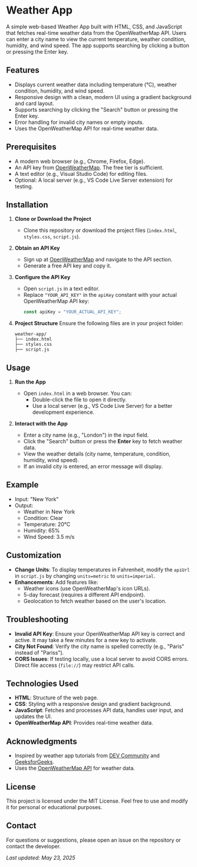 # Weather App

A simple web-based Weather App built with HTML, CSS, and JavaScript that fetches real-time weather data from the OpenWeatherMap API. Users can enter a city name to view the current temperature, weather condition, humidity, and wind speed. The app supports searching by clicking a button or pressing the Enter key.

## Features
- Displays current weather data including temperature (°C), weather condition, humidity, and wind speed.
- Responsive design with a clean, modern UI using a gradient background and card layout.
- Supports searching by clicking the "Search" button or pressing the Enter key.
- Error handling for invalid city names or empty inputs.
- Uses the OpenWeatherMap API for real-time weather data.

## Prerequisites
- A modern web browser (e.g., Chrome, Firefox, Edge).
- An API key from [OpenWeatherMap](https://openweathermap.org/). The free tier is sufficient.
- A text editor (e.g., Visual Studio Code) for editing files.
- Optional: A local server (e.g., VS Code Live Server extension) for testing.

## Installation
1. **Clone or Download the Project**
   - Clone this repository or download the project files (`index.html`, `styles.css`, `script.js`).

2. **Obtain an API Key**
   - Sign up at [OpenWeatherMap](https://openweathermap.org/) and navigate to the API section.
   - Generate a free API key and copy it.

3. **Configure the API Key**
   - Open `script.js` in a text editor.
   - Replace `"YOUR_API_KEY"` in the `apiKey` constant with your actual OpenWeatherMap API key:
     ```javascript
     const apiKey = "YOUR_ACTUAL_API_KEY";
     ```

4. **Project Structure**
   Ensure the following files are in your project folder:
   ```
   weather-app/
   ├── index.html
   ├── styles.css
   ├── script.js
   ```

## Usage
1. **Run the App**
   - Open `index.html` in a web browser. You can:
     - Double-click the file to open it directly.
     - Use a local server (e.g., VS Code Live Server) for a better development experience.

2. **Interact with the App**
   - Enter a city name (e.g., "London") in the input field.
   - Click the "Search" button or press the **Enter** key to fetch weather data.
   - View the weather details (city name, temperature, condition, humidity, wind speed).
   - If an invalid city is entered, an error message will display.

## Example
- Input: "New York"
- Output:
  - Weather in New York
  - Condition: Clear
  - Temperature: 20°C
  - Humidity: 65%
  - Wind Speed: 3.5 m/s

## Customization
- **Change Units**: To display temperatures in Fahrenheit, modify the `apiUrl` in `script.js` by changing `units=metric` to `units=imperial`.
- **Enhancements**: Add features like:
  - Weather icons (use OpenWeatherMap's icon URLs).
  - 5-day forecast (requires a different API endpoint).
  - Geolocation to fetch weather based on the user's location.

## Troubleshooting
- **Invalid API Key**: Ensure your OpenWeatherMap API key is correct and active. It may take a few minutes for a new key to activate.
- **City Not Found**: Verify the city name is spelled correctly (e.g., "Paris" instead of "Pariss").
- **CORS Issues**: If testing locally, use a local server to avoid CORS errors. Direct file access (`file://`) may restrict API calls.

## Technologies Used
- **HTML**: Structure of the web page.
- **CSS**: Styling with a responsive design and gradient background.
- **JavaScript**: Fetches and processes API data, handles user input, and updates the UI.
- **OpenWeatherMap API**: Provides real-time weather data.

## Acknowledgments
- Inspired by weather app tutorials from [DEV Community](https://dev.to) and [GeeksforGeeks](https://www.geeksforgeeks.org).
- Uses the [OpenWeatherMap API](https://openweathermap.org/) for weather data.

## License
This project is licensed under the MIT License. Feel free to use and modify it for personal or educational purposes.

## Contact
For questions or suggestions, please open an issue on the repository or contact the developer.

*Last updated: May 23, 2025*
